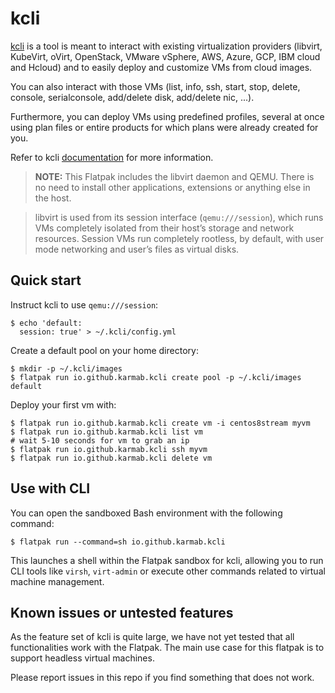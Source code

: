 # kcli

[kcli](https://github.com/karmab/kcli) is a tool is meant to interact with existing virtualization providers (libvirt, KubeVirt, oVirt, OpenStack, VMware vSphere, AWS, Azure, GCP, IBM cloud and Hcloud) and to easily deploy and customize VMs from cloud images.

You can also interact with those VMs (list, info, ssh, start, stop, delete, console, serialconsole, add/delete disk, add/delete nic, ...).

Furthermore, you can deploy VMs using predefined profiles, several at once using plan files or entire products for which plans were already created for you.

Refer to kcli [documentation](https://kcli.readthedocs.io/) for more information.

>**NOTE:** This Flatpak includes the libvirt daemon and QEMU. There is no need to install other applications, extensions or anything else in the host.

> libvirt is used from its session interface (`qemu:///session`), which runs VMs completely isolated from their host’s storage and network resources. Session VMs run completely rootless, by default, with user mode networking and user’s files as virtual disks.

## Quick start

Instruct kcli to use `qemu:///session`:
```
$ echo 'default:
  session: true' > ~/.kcli/config.yml
```

Create a default pool on your home directory:
```
$ mkdir -p ~/.kcli/images
$ flatpak run io.github.karmab.kcli create pool -p ~/.kcli/images default
```

Deploy your first vm with:
```
$ flatpak run io.github.karmab.kcli create vm -i centos8stream myvm
$ flatpak run io.github.karmab.kcli list vm
# wait 5-10 seconds for vm to grab an ip
$ flatpak run io.github.karmab.kcli ssh myvm
$ flatpak run io.github.karmab.kcli delete vm
```

## Use with CLI

You can open the sandboxed Bash environment with the following command:
```
$ flatpak run --command=sh io.github.karmab.kcli
```

This launches a shell within the Flatpak sandbox for kcli, allowing you to run CLI tools like `virsh`, `virt-admin` or execute other commands related to virtual machine management.

## Known issues or untested features

As the feature set of kcli is quite large, we have not yet tested that all functionalities work with the Flatpak. The main use case for this flatpak is to support headless virtual machines.

Please report issues in this repo if you find something that does not work.
